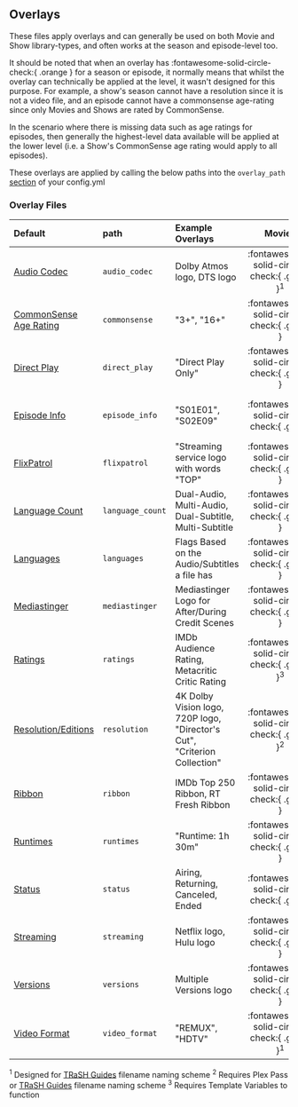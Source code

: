 ## Overlays

These files apply overlays and can generally be used on both Movie and Show library-types, and often works at the season and episode-level too.

It should be noted that when an overlay has :fontawesome-solid-circle-check:{ .orange } for a season or episode, it normally means that whilst the overlay can technically be applied at the level, it wasn't designed for this purpose. For example, a show's season cannot have a resolution since it is not a video file, and an episode cannot have a commonsense age-rating since only Movies and Shows are rated by CommonSense. 

In the scenario where there is missing data such as age ratings for episodes, then generally the highest-level data available will be applied at the lower level (i.e. a Show's CommonSense age rating would apply to all episodes).

These overlays are applied by calling the below paths into the `overlay_path` [section](../config/libraries/#overlay-path) of your config.yml

### Overlay Files

| Default                                        | path             | Example Overlays                                                          |       Movies        |        Shows        |       Seasons       |      Episodes       |
|:-----------------------------------------------|:-----------------|:--------------------------------------------------------------------------|:-------------------:|:-------------------:|:-------------------:|:-------------------:|
| [Audio Codec](overlays/audio_codec)            | `audio_codec`    | Dolby Atmos logo, DTS logo                                                | :fontawesome-solid-circle-check:{ .green }<sup>1</sup> | :fontawesome-solid-circle-check:{ .green }<sup>1</sup> | :fontawesome-solid-circle-check:{ .green }<sup>1</sup> | :fontawesome-solid-circle-check:{ .green }<sup>1</sup> |
| [CommonSense Age Rating](overlays/commonsense) | `commonsense`    | "3+", "16+"                                                               |       :fontawesome-solid-circle-check:{ .green }       |       :fontawesome-solid-circle-check:{ .green }       |      :fontawesome-solid-circle-check:{ .orange }       |      :fontawesome-solid-circle-check:{ .orange }       |
| [Direct Play](overlays/direct_play)            | `direct_play`    | "Direct Play Only"                                                        |       :fontawesome-solid-circle-check:{ .green }       |      :fontawesome-solid-circle-check:{ .orange }       |      :fontawesome-solid-circle-check:{ .orange }       |       :fontawesome-solid-circle-check:{ .green }       |
| [Episode Info](overlays/episode_info)          | `episode_info`   | "S01E01", "S02E09"                                                        |      :fontawesome-solid-circle-check:{ .grey }       |      :fontawesome-solid-circle-check:{ .grey }       |      :fontawesome-solid-circle-check:{ .grey }       |       :fontawesome-solid-circle-check:{ .green }       |
| [FlixPatrol](overlays/flixpatrol)              | `flixpatrol`     | "Streaming service logo with words "TOP"                                  |       :fontawesome-solid-circle-check:{ .green }       |       :fontawesome-solid-circle-check:{ .green }       |      :fontawesome-solid-circle-check:{ .grey }       |      :fontawesome-solid-circle-check:{ .grey }       |
| [Language Count](overlays/language_count)      | `language_count` | Dual-Audio, Multi-Audio, Dual-Subtitle, Multi-Subtitle                    |       :fontawesome-solid-circle-check:{ .green }       |       :fontawesome-solid-circle-check:{ .green }       |       :fontawesome-solid-circle-check:{ .green }       |       :fontawesome-solid-circle-check:{ .green }       |
| [Languages](overlays/languages)                | `languages`      | Flags Based on the Audio/Subtitles a file has                             |       :fontawesome-solid-circle-check:{ .green }       |       :fontawesome-solid-circle-check:{ .green }       |       :fontawesome-solid-circle-check:{ .green }       |       :fontawesome-solid-circle-check:{ .green }       |
| [Mediastinger](overlays/mediastinger)          | `mediastinger`   | Mediastinger Logo for After/During Credit Scenes                          |       :fontawesome-solid-circle-check:{ .green }       |       :fontawesome-solid-circle-check:{ .green }       |      :fontawesome-solid-circle-check:{ .grey }       |      :fontawesome-solid-circle-check:{ .grey }       |
| [Ratings](overlays/ratings)                    | `ratings`        | IMDb Audience Rating, Metacritic Critic Rating                            | :fontawesome-solid-circle-check:{ .green }<sup>3</sup> | :fontawesome-solid-circle-check:{ .green }<sup>3</sup> |      :fontawesome-solid-circle-check:{ .grey }       | :fontawesome-solid-circle-check:{ .green }<sup>3</sup> |
| [Resolution/Editions](overlays/resolution)     | `resolution`     | 4K Dolby Vision logo, 720P logo, "Director's Cut", "Criterion Collection" | :fontawesome-solid-circle-check:{ .green }<sup>2</sup> | :fontawesome-solid-circle-check:{ .green }<sup>2</sup> |      :fontawesome-solid-circle-check:{ .grey }       | :fontawesome-solid-circle-check:{ .green }<sup>2</sup> |
| [Ribbon](overlays/ribbon)                      | `ribbon`         | IMDb Top 250 Ribbon, RT Fresh Ribbon                                      |       :fontawesome-solid-circle-check:{ .green }       |       :fontawesome-solid-circle-check:{ .green }       |      :fontawesome-solid-circle-check:{ .grey }       |      :fontawesome-solid-circle-check:{ .grey }       |
| [Runtimes](overlays/runtimes)                  | `runtimes`       | "Runtime: 1h 30m"                                                         |       :fontawesome-solid-circle-check:{ .green }       |       :fontawesome-solid-circle-check:{ .green }       |      :fontawesome-solid-circle-check:{ .grey }       |       :fontawesome-solid-circle-check:{ .green }       |
| [Status](overlays/status)                      | `status`         | Airing, Returning, Canceled, Ended                                        |      :fontawesome-solid-circle-check:{ .grey }       |       :fontawesome-solid-circle-check:{ .green }       |      :fontawesome-solid-circle-check:{ .grey }       |      :fontawesome-solid-circle-check:{ .grey }       |
| [Streaming](overlays/streaming)                | `streaming`      | Netflix logo, Hulu logo                                                   |       :fontawesome-solid-circle-check:{ .green }       |       :fontawesome-solid-circle-check:{ .green }       |      :fontawesome-solid-circle-check:{ .grey }       |      :fontawesome-solid-circle-check:{ .grey }       |
| [Versions](overlays/versions)                  | `versions`       | Multiple Versions logo                                                    |       :fontawesome-solid-circle-check:{ .green }       |       :fontawesome-solid-circle-check:{ .green }       |       :fontawesome-solid-circle-check:{ .green }       |       :fontawesome-solid-circle-check:{ .green }       |
| [Video Format](overlays/video_format)          | `video_format`   | "REMUX", "HDTV"                                                           | :fontawesome-solid-circle-check:{ .green }<sup>1</sup> |      :fontawesome-solid-circle-check:{ .orange }       |      :fontawesome-solid-circle-check:{ .orange }       | :fontawesome-solid-circle-check:{ .green }<sup>1</sup> |

<sup>1</sup> Designed for [TRaSH Guides](https://trash-guides.info/) filename naming scheme
<sup>2</sup> Requires Plex Pass or [TRaSH Guides](https://trash-guides.info/) filename naming scheme
<sup>3</sup> Requires Template Variables to function